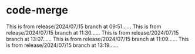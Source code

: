 # code-merge
This is from release/2024/07/15 branch at 09:51......
This is from release/2024/07/15 branch at 11:30......
This is from release/2024/07/15 branch at 13:07......
This is from release/2024/07/15 branch at 11:09......
This is from release/2024/07/15 branch at 13:19......
